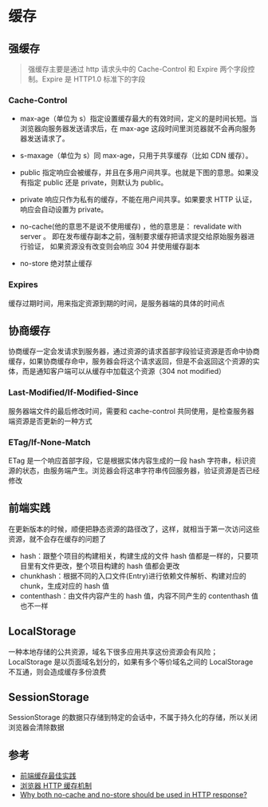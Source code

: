 # 缓存

## 强缓存

> 强缓存主要是通过 http 请求头中的 Cache-Control 和 Expire 两个字段控制。Expire 是 HTTP1.0 标准下的字段

### Cache-Control

- max-age（单位为 s）指定设置缓存最大的有效时间，定义的是时间长短。当浏览器向服务器发送请求后，在 max-age 这段时间里浏览器就不会再向服务器发送请求了。

- s-maxage（单位为 s）同 max-age，只用于共享缓存（比如 CDN 缓存）。

- public 指定响应会被缓存，并且在多用户间共享。也就是下图的意思。如果没有指定 public 还是 private，则默认为 public。

- private 响应只作为私有的缓存，不能在用户间共享。如果要求 HTTP 认证，响应会自动设置为 private。

- no-cache(他的意思不是说不使用缓存) ，他的意思是： revalidate with server 。 即在发布缓存副本之前，强制要求缓存把请求提交给原始服务器进行验证， 如果资源没有改变则会响应 304 并使用缓存副本

- no-store 绝对禁止缓存

### Expires

缓存过期时间，用来指定资源到期的时间，是服务器端的具体的时间点

## 协商缓存

协商缓存一定会发请求到服务器，通过资源的请求首部字段验证资源是否命中协商缓存，如果协商缓存命中，服务器会将这个请求返回，但是不会返回这个资源的实体，而是通知客户端可以从缓存中加载这个资源（304 not modified）

### Last-Modified/If-Modified-Since

服务器端文件的最后修改时间，需要和 cache-control 共同使用，是检查服务器端资源是否更新的一种方式

### ETag/If-None-Match

ETag 是一个响应首部字段，它是根据实体内容生成的一段 hash 字符串，标识资源的状态，由服务端产生。浏览器会将这串字符串传回服务器，验证资源是否已经修改

## 前端实践

在更新版本的时候，顺便把静态资源的路径改了，这样，就相当于第一次访问这些资源，就不会存在缓存的问题了

- hash：跟整个项目的构建相关，构建生成的文件 hash 值都是一样的，只要项目里有文件更改，整个项目构建的 hash 值都会更改
- chunkhash：根据不同的入口文件(Entry)进行依赖文件解析、构建对应的 chunk，生成对应的 hash 值
- contenthash：由文件内容产生的 hash 值，内容不同产生的 contenthash 值也不一样

## LocalStorage

一种本地存储的公共资源，域名下很多应用共享这份资源会有风险；LocalStorage 是以页面域名划分的，如果有多个等价域名之间的 LocalStorage 不互通，则会造成缓存多份浪费

## SessionStorage

SessionStorage 的数据只存储到特定的会话中，不属于持久化的存储，所以关闭浏览器会清除数据

## 参考

- [前端缓存最佳实践](https://juejin.im/post/5c136bd16fb9a049d37efc47)
- [浏览器 HTTP 缓存机制](https://juejin.im/post/5a673af06fb9a01c927ed880)
- [Why both no-cache and no-store should be used in HTTP response?](https://stackoverflow.com/questions/866822/why-both-no-cache-and-no-store-should-be-used-in-http-response)
